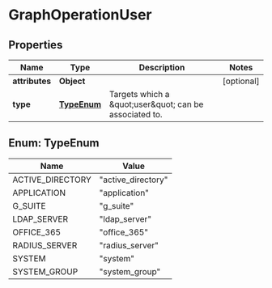 # GraphOperationUser

## Properties
Name | Type | Description | Notes
------------ | ------------- | ------------- | -------------
**attributes** | **Object** |  |  [optional]
**type** | [**TypeEnum**](#TypeEnum) | Targets which a \&quot;user\&quot; can be associated to. | 

<a name="TypeEnum"></a>
## Enum: TypeEnum
Name | Value
---- | -----
ACTIVE_DIRECTORY | &quot;active_directory&quot;
APPLICATION | &quot;application&quot;
G_SUITE | &quot;g_suite&quot;
LDAP_SERVER | &quot;ldap_server&quot;
OFFICE_365 | &quot;office_365&quot;
RADIUS_SERVER | &quot;radius_server&quot;
SYSTEM | &quot;system&quot;
SYSTEM_GROUP | &quot;system_group&quot;
